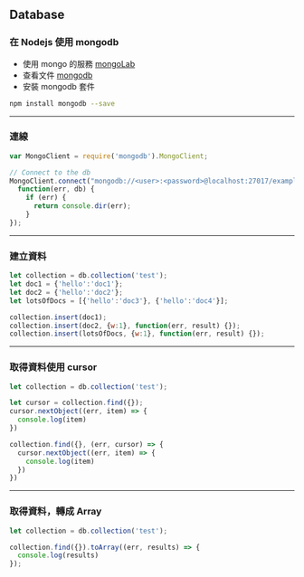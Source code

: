 ## Database
### 在 Nodejs 使用 mongodb

 * 使用 mongo 的服務 [mongoLab](https://elements.heroku.com/addons/mongolab)
 * 查看文件 [mongodb](https://mongodb.github.io/node-mongodb-native/)
 * 安裝 mongodb 套件
```bash
npm install mongodb --save
```

---

### 連線
```javascript
var MongoClient = require('mongodb').MongoClient;

// Connect to the db
MongoClient.connect("mongodb://<user>:<password>@localhost:27017/exampleDb", 
  function(err, db) {
    if (err) {
      return console.dir(err); 
    }
});
```

---

### 建立資料
```javascript
let collection = db.collection('test');
let doc1 = {'hello':'doc1'};
let doc2 = {'hello':'doc2'};
let lotsOfDocs = [{'hello':'doc3'}, {'hello':'doc4'}];

collection.insert(doc1);
collection.insert(doc2, {w:1}, function(err, result) {});
collection.insert(lotsOfDocs, {w:1}, function(err, result) {});
```

---

### 取得資料使用 cursor
```javascript
let collection = db.collection('test');
```
```javascript
let cursor = collection.find({}); 
cursor.nextObject((err, item) => {
  console.log(item)
})
```
```javascript
collection.find({}, (err, cursor) => {
  cursor.nextObject((err, item) => {
    console.log(item)
  })
})
```

---

### 取得資料，轉成 Array
```javascript
let collection = db.collection('test');

collection.find({}).toArray((err, results) => {
  console.log(results)
});

```